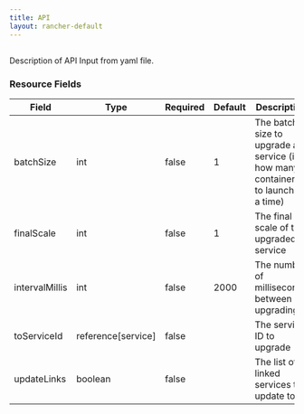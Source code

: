 ```yaml
---
title: API
layout: rancher-default
---
```


## <no value>

Description of API Input from yaml file. 
​​
### Resource Fields

Field | Type | Required | Default | Description
---|---|---|---|---
batchSize | int | false | 1 | The batch size to upgrade a service (i.e. how many containers to launch at a time)
finalScale | int | false | 1 | The final scale of the upgraded service
intervalMillis | int | false | 2000 | The number of milliseconds between upgrading
toServiceId | reference[service] | false | <no value> | The service ID to upgrade
updateLinks | boolean | false | <no value> | The list of linked services to update to

